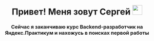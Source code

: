 <h1 align="center">Привет! Меня зовут Сергей
<img src="https://github.com/blackcater/blackcater/raw/main/images/Hi.gif" height="32"/></h1>
<h3 align="center">Сейчас я заканчиваю курс Backend-разработчик на Яндекс.Практикум и нахожусь в поисках первой работы</h3>
